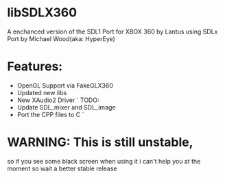 # libSDLX360
A enchanced version of the SDL1 Port for XBOX 360 by Lantus
using SDLx Port by Michael Wood(aka: HyperEye)

# Features:
- OpenGL Support via FakeGLX360
- Updated new libs 
- New XAudio2 Driver
`
TODO:
- Update SDL_mixer and SDL_image
- Port the CPP files to C
`
# WARNING: This is still unstable,
so if you see some black screen when using it
i can't help you at the moment so wait a better stable release
